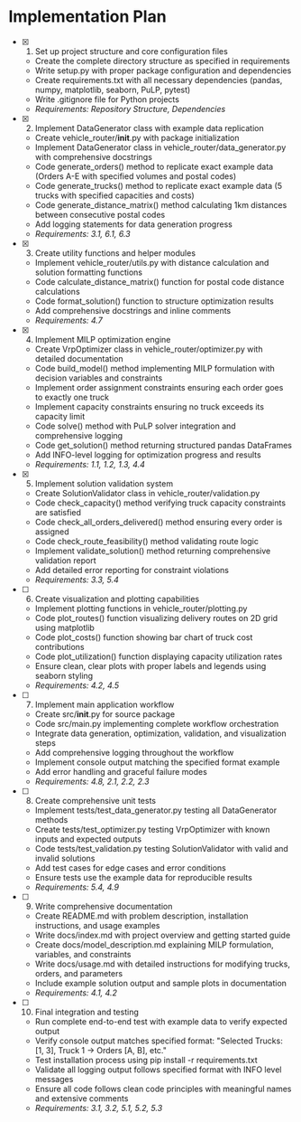 # Implementation Plan

- [x] 1. Set up project structure and core configuration files
  - Create the complete directory structure as specified in requirements
  - Write setup.py with proper package configuration and dependencies
  - Create requirements.txt with all necessary dependencies (pandas, numpy, matplotlib, seaborn, PuLP, pytest)
  - Write .gitignore file for Python projects
  - _Requirements: Repository Structure, Dependencies_

- [x] 2. Implement DataGenerator class with example data replication
  - Create vehicle_router/__init__.py with package initialization
  - Implement DataGenerator class in vehicle_router/data_generator.py with comprehensive docstrings
  - Code generate_orders() method to replicate exact example data (Orders A-E with specified volumes and postal codes)
  - Code generate_trucks() method to replicate exact example data (5 trucks with specified capacities and costs)
  - Code generate_distance_matrix() method calculating 1km distances between consecutive postal codes
  - Add logging statements for data generation progress
  - _Requirements: 3.1, 6.1, 6.3_

- [x] 3. Create utility functions and helper modules
  - Implement vehicle_router/utils.py with distance calculation and solution formatting functions
  - Code calculate_distance_matrix() function for postal code distance calculations
  - Code format_solution() function to structure optimization results
  - Add comprehensive docstrings and inline comments
  - _Requirements: 4.7_

- [x] 4. Implement MILP optimization engine
  - Create VrpOptimizer class in vehicle_router/optimizer.py with detailed documentation
  - Code build_model() method implementing MILP formulation with decision variables and constraints
  - Implement order assignment constraints ensuring each order goes to exactly one truck
  - Implement capacity constraints ensuring no truck exceeds its capacity limit
  - Code solve() method with PuLP solver integration and comprehensive logging
  - Code get_solution() method returning structured pandas DataFrames
  - Add INFO-level logging for optimization progress and results
  - _Requirements: 1.1, 1.2, 1.3, 4.4_

- [x] 5. Implement solution validation system
  - Create SolutionValidator class in vehicle_router/validation.py
  - Code check_capacity() method verifying truck capacity constraints are satisfied
  - Code check_all_orders_delivered() method ensuring every order is assigned
  - Code check_route_feasibility() method validating route logic
  - Implement validate_solution() method returning comprehensive validation report
  - Add detailed error reporting for constraint violations
  - _Requirements: 3.3, 5.4_

- [ ] 6. Create visualization and plotting capabilities
  - Implement plotting functions in vehicle_router/plotting.py
  - Code plot_routes() function visualizing delivery routes on 2D grid using matplotlib
  - Code plot_costs() function showing bar chart of truck cost contributions
  - Code plot_utilization() function displaying capacity utilization rates
  - Ensure clean, clear plots with proper labels and legends using seaborn styling
  - _Requirements: 4.2, 4.5_

- [ ] 7. Implement main application workflow
  - Create src/__init__.py for source package
  - Code src/main.py implementing complete workflow orchestration
  - Integrate data generation, optimization, validation, and visualization steps
  - Add comprehensive logging throughout the workflow
  - Implement console output matching the specified format example
  - Add error handling and graceful failure modes
  - _Requirements: 4.8, 2.1, 2.2, 2.3_

- [ ] 8. Create comprehensive unit tests
  - Implement tests/test_data_generator.py testing all DataGenerator methods
  - Create tests/test_optimizer.py testing VrpOptimizer with known inputs and expected outputs
  - Code tests/test_validation.py testing SolutionValidator with valid and invalid solutions
  - Add test cases for edge cases and error conditions
  - Ensure tests use the example data for reproducible results
  - _Requirements: 5.4, 4.9_

- [ ] 9. Write comprehensive documentation
  - Create README.md with problem description, installation instructions, and usage examples
  - Write docs/index.md with project overview and getting started guide
  - Create docs/model_description.md explaining MILP formulation, variables, and constraints
  - Write docs/usage.md with detailed instructions for modifying trucks, orders, and parameters
  - Include example solution output and sample plots in documentation
  - _Requirements: 4.1, 4.2_

- [ ] 10. Final integration and testing
  - Run complete end-to-end test with example data to verify expected output
  - Verify console output matches specified format: "Selected Trucks: [1, 3], Truck 1 -> Orders [A, B], etc."
  - Test installation process using pip install -r requirements.txt
  - Validate all logging output follows specified format with INFO level messages
  - Ensure all code follows clean code principles with meaningful names and extensive comments
  - _Requirements: 3.1, 3.2, 5.1, 5.2, 5.3_